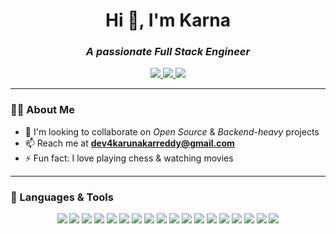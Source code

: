 <h1 align="center">Hi 👋, I'm Karna</h1>
<h3 align="center"><i>A passionate Full Stack Engineer</i></h3>

<p align="center">
  <a href="https://imvrish.github.io/Profile/" target="_blank">
    <img src="https://img.shields.io/badge/Portfolio-%2312100E.svg?&style=for-the-badge&logo=github&logoColor=white" />
  </a>
  <a href="mailto:dev4karunakarreddy@gmail.com">
    <img src="https://img.shields.io/badge/Email-%23D14836.svg?&style=for-the-badge&logo=gmail&logoColor=white" />
  </a>
  <a href="https://www.linkedin.com/in/imvrish/" target="_blank">
    <img src="https://img.shields.io/badge/LinkedIn-%230077B5.svg?&style=for-the-badge&logo=linkedin&logoColor=white" />
  </a>
</p>

---

### 🧑‍💻 About Me

- 👯 I'm looking to collaborate on _Open Source_ & _Backend-heavy_ projects  
- 📫 Reach me at **dev4karunakarreddy@gmail.com**  
- ⚡ Fun fact: I love playing chess & watching movies  

---

### 🚀 Languages & Tools

<p align="center">
  <img src="https://img.shields.io/badge/Java-%23ED8B00.svg?&style=for-the-badge&logo=java&logoColor=white" />
  <img src="https://img.shields.io/badge/Spring_Boot-%236DB33F.svg?&style=for-the-badge&logo=spring-boot&logoColor=white" />
  <img src="https://img.shields.io/badge/Angular-%23DD0031.svg?&style=for-the-badge&logo=angular&logoColor=white" />
  <img src="https://img.shields.io/badge/React-%2320232a.svg?&style=for-the-badge&logo=react&logoColor=%2361DAFB" />
  <img src="https://img.shields.io/badge/Vue.js-%234FC08D.svg?&style=for-the-badge&logo=vue.js&logoColor=white" />
  <img src="https://img.shields.io/badge/Vuetify-%231867C0.svg?&style=for-the-badge&logo=vuetify&logoColor=white" />
  <img src="https://img.shields.io/badge/Python-%233776AB.svg?&style=for-the-badge&logo=python&logoColor=white" />
  <img src="https://img.shields.io/badge/Bash-%234EAA25.svg?&style=for-the-badge&logo=gnu-bash&logoColor=white" />
  <img src="https://img.shields.io/badge/Docker-%230db7ed.svg?&style=for-the-badge&logo=docker&logoColor=white" />
  <img src="https://img.shields.io/badge/Podman-%23854492.svg?&style=for-the-badge&logo=podman&logoColor=white" />
  <img src="https://img.shields.io/badge/MySQL-%2300f.svg?&style=for-the-badge&logo=mysql&logoColor=white" />
  <img src="https://img.shields.io/badge/PostgreSQL-336791?style=for-the-badge&logo=postgresql&logoColor=white" />
  <img src="https://img.shields.io/badge/MariaDB-003545?style=for-the-badge&logo=mariadb&logoColor=white" />
  <img src="https://img.shields.io/badge/Linux-%23FCC624.svg?&style=for-the-badge&logo=linux&logoColor=black" />
  <img src="https://img.shields.io/badge/Google%20Cloud-4285F4?style=for-the-badge&logo=google-cloud&logoColor=white" />
  <img src="https://img.shields.io/badge/Git-%23F05032.svg?&style=for-the-badge&logo=git&logoColor=white" />
  <img src="https://img.shields.io/badge/GitHub-%2312100E.svg?&style=for-the-badge&logo=github&logoColor=white" />
  <img src="https://img.shields.io/badge/VS%20Code-%23007ACC.svg?&style=for-the-badge&logo=visual-studio-code&logoColor=white" />
</p>

